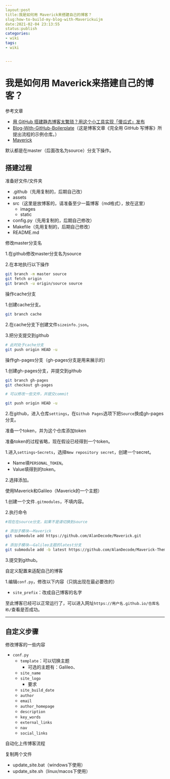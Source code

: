 ```yaml
---
layout:post
title:我是如何用 Maverick来搭建自己的博客？
slug:how-to-build-my-blog-with-Maverickuijm
date:2021-02-04 23:13:55
status:publish
categories:
- wiki
tags:
- wiki


---
```




# 我是如何用 Maverick来搭建自己的博客？



参考文章

- [用 GitHub 搭建静态博客太繁琐？用这个小工具实现「傻瓜式」发布](https://sspai.com/post/58013)
- [Blog-With-GitHub-Boilerplate](https://github.com/AlanDecode/Blog-With-GitHub-Boilerplate)（这是博客文章《完全用 GitHub 写博客》所提出流程的示例仓库。）
- [Maverick](https://github.com/AlanDecode/Maverick)



默认都是在master（后面改名为source）分支下操作。



## 搭建过程

准备好文件/文件夹

- .github（先用复制的，后期自己改）
- assets
- src（这里是放博客的，请准备至少一篇博客（md格式），放在这里）
  - images
  - static
- config.py（先用复制的，后期自己修改）
- Makefile（先用复制的，后期自己修改）
- README.md



修改master分支名

1.在github修改master分支名为source

2.在本地执行以下操作

```bash
git branch -m master source
git fetch origin
git branch -u origin/source source
```



操作cache分支

1.创建cache分支。

```bash
git branch cache
```

2.在cache分支下创建文件`sizeinfo.json`。

3.把分支提交到github

```bash
# 此时处于cache分支
git push origin HEAD -u
```



操作gh-pages分支（gh-pages分支是用来展示的）

1.创建gh-pages分支，并提交到github

```bash
git branch gh-pages
git checkout gh-pages

# 可以修改一些文件，并提交commit

git push origin HEAD -u
```

2.在github，进入仓库`settings`，在`Github Pages`选项下把`Source`换成gh-pages分支。



准备一个token，并为这个仓库添加token

准备token的过程省略，现在假设已经得到一个token。

1.进入`settings`-`Secrets`，选择`New repository secret`，创建一个secret。

- Name填`PERSONAL_TOKEN`。
- Value填得到的token。

2.选择添加。



使用Maverick和Galileo（Maverick的一个主题）

1.创建一个文件`.gitmodules`，不填内容。

2.执行命令

```bash
#现在在source分支，如果不是请切换到source

# 添加子模块——Maverick
git submodule add https://github.com/AlanDecode/Maverick.git

# 添加子模块——Galileo主题的latest分支
git submodule add -b latest https://github.com/AlanDecode/Maverick-Theme-Galileo.git ./Galileo
```

3.提交到github。



自定义配置来适配自己的博客

1.编辑`conf.py`，修改以下内容（只挑出现在最必要改的）

- `site_prefix`：改成自己博客的名字



至此博客已经可以正常运行了，可以进入网址`https://用户名.github.io/仓库名称/`查看是否成功。



---



## 自定义步骤

修改博客的一些内容

- `conf.py`
  - `template`：可以切换主题
    - 可选的主题有：Galileo、
  - `site_name`
  - `site_logo`
    - 要求
  - `site_build_date`
  - `author`
  - `email`
  - `author_homepage`
  - `description`
  - `key_words`
  - `external_links`
  - `nav`
  - `social_links`



自动化上传博客流程

复制两个文件

- update_site.bat（windows下使用）
- update_site.sh（linux/macos下使用）



